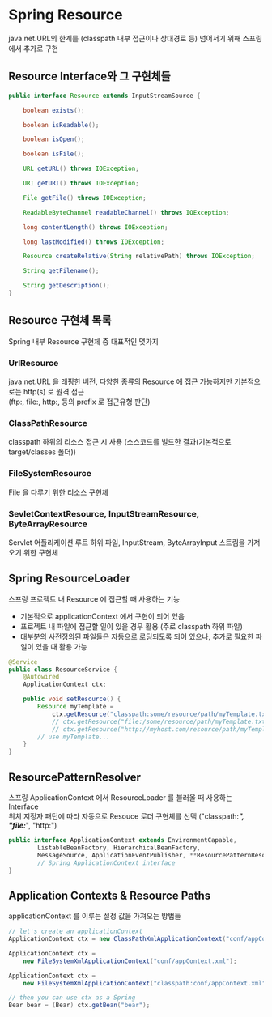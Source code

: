 # Spring Resource

java.net.URL의 한계를 (classpath 내부 접근이나 상대경로 등) 넘어서기 위해 스프링에서 추가로 구현

## Resource Interface와 그 구현체들

```java
public interface Resource extends InputStreamSource {

    boolean exists();

    boolean isReadable();

    boolean isOpen();

    boolean isFile();

    URL getURL() throws IOException;

    URI getURI() throws IOException;

    File getFile() throws IOException;

    ReadableByteChannel readableChannel() throws IOException;

    long contentLength() throws IOException;

    long lastModified() throws IOException;

    Resource createRelative(String relativePath) throws IOException;

    String getFilename();

    String getDescription();
}
```

## Resource 구현체 목록

Spring 내부 Resource 구현체 중 대표적인 몇가지

### UrlResource

java.net.URL 을 래핑한 버전, 다양한 종류의 Resource 에 접근 가능하지만 기본적으로는 http(s) 로 원격 접근\
(ftp:, file:, http:, 등의 prefix 로 접근유형 판단)

### ClassPathResource

classpath 하위의 리소스 접근 시 사용 (소스코드를 빌드한 결과(기본적으로 target/classes 폴더))

### FileSystemResource

File 을 다루기 위한 리소스 구현체

### SevletContextResource, InputStreamResource, ByteArrayResource

Servlet 어플리케이션 루트 하위 파일, InputStream, ByteArrayInput 스트림을 가져오기 위한 구현체

## Spring ResourceLoader

스프링 프로젝트 내 Resource 에 접근할 때 사용하는 기능

* 기본적으로 applicationContext 에서 구현이 되어 있음
* 프로젝트 내 파일에 접근할 일이 있을 경우 활용 (주로 classpath 하위 파일)
* 대부분의 사전정의된 파일들은 자동으로 로딩되도록 되어 있으나, 추가로 필요한 파일이 있을 때 활용 가능

```java
@Service
public class ResourceService {
	@Autowired
	ApplicationContext ctx;

	public void setResource() {
		Resource myTemplate = 
			ctx.getResource("classpath:some/resource/path/myTemplate.txt");
			// ctx.getResource("file:/some/resource/path/myTemplate.txt");
			// ctx.getResource("http://myhost.com/resource/path/myTemplate.txt");
		// use myTemplate...
	}
}
```

## ResourcePatternResolver

스프링 ApplicationContext 에서 ResourceLoader 를 불러올 때 사용하는 Interface\
위치 지정자 패턴에 따라 자동으로 Resouce 로더 구현체를 선택 ("classpath:_**", "file:**_", "http:")

```java
public interface ApplicationContext extends EnvironmentCapable, 
		ListableBeanFactory, HierarchicalBeanFactory,
		MessageSource, ApplicationEventPublisher, **ResourcePatternResolver** {
		// Spring ApplicationContext interface
}
```

## Application Contexts & Resource Paths

applicationContext 를 이루는 설정 값을 가져오는 방법들

```java
// let's create an applicationContext
ApplicationContext ctx = new ClassPathXmlApplicationContext("conf/appContext.xml");

ApplicationContext ctx =
    new FileSystemXmlApplicationContext("conf/appContext.xml");

ApplicationContext ctx =
    new FileSystemXmlApplicationContext("classpath:conf/appContext.xml");

// then you can use ctx as a Spring
Bear bear = (Bear) ctx.getBean("bear");
```
